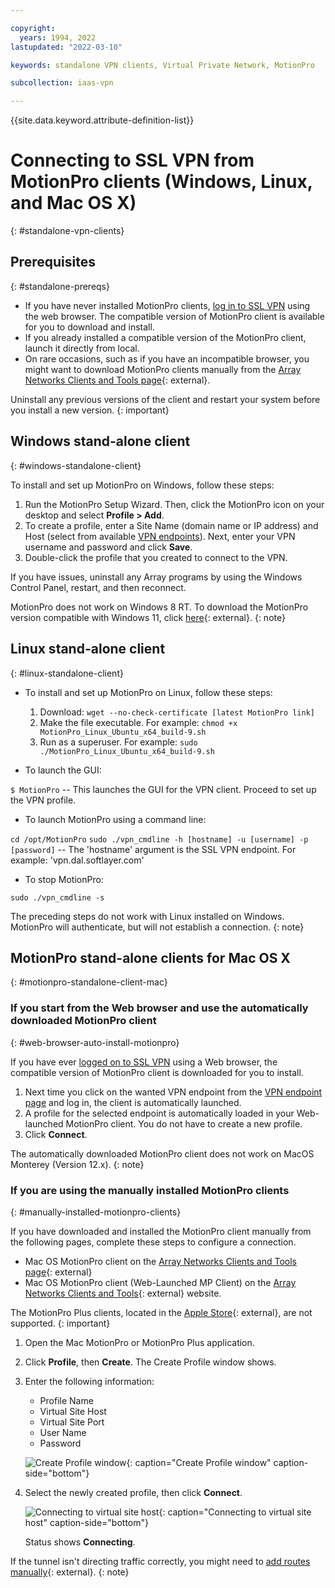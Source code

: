 ```yaml
---

copyright:
  years: 1994, 2022
lastupdated: "2022-03-10"

keywords: standalone VPN clients, Virtual Private Network, MotionPro

subcollection: iaas-vpn

---
```


{{site.data.keyword.attribute-definition-list}}

# Connecting to SSL VPN from MotionPro clients (Windows, Linux, and Mac OS X)
{: #standalone-vpn-clients}

## Prerequisites
{: #standalone-prereqs}

* If you have never installed MotionPro clients, [log in to SSL VPN](/docs/iaas-vpn?topic=iaas-vpn-getting-started#login-to-the-vpn) using the web browser. The compatible version of MotionPro client is available for you to download and install.
* If you already installed a compatible version of the MotionPro client, launch it directly from local.  
* On rare occasions, such as if you have an incompatible browser, you might want to download MotionPro clients manually from the [Array Networks Clients and Tools page](https://support.arraynetworks.net/prx/001/http/supportportal.arraynetworks.net/downloads/downloads.html){: external}. 

Uninstall any previous versions of the client and restart your system before you install a new version.
{: important}

## Windows stand-alone client
{: #windows-standalone-client}

To install and set up MotionPro on Windows, follow these steps:

1. Run the MotionPro Setup Wizard. Then, click the MotionPro icon on your desktop and select **Profile > Add**.
1. To create a profile, enter a Site Name (domain name or IP address) and Host (select from available [VPN endpoints](/docs/iaas-vpn?topic=iaas-vpn-available-vpn-endpoints)). Next, enter your VPN username and password and click **Save**.
1. Double-click the profile that you created to connect to the VPN.

If you have issues, uninstall any Array programs by using the Windows Control Panel, restart, and then reconnect.

   MotionPro does not work on Windows 8 RT. To download the MotionPro version compatible with Windows 11, click [here](https://support.arraynetworks.net/prx/000/http/supportportal.arraynetworks.net/downloads/motionpro/Windows/Win11/MotionProSetup_win11.zip){: external}.
   {: note}

## Linux stand-alone client
{: #linux-standalone-client}

* To install and set up MotionPro on Linux, follow these steps:
   
   1. Download: `wget --no-check-certificate [latest MotionPro link]`
   1. Make the file executable. For example: `chmod +x MotionPro_Linux_Ubuntu_x64_build-9.sh`
   1. Run as a superuser. For example: `sudo ./MotionPro_Linux_Ubuntu_x64_build-9.sh`
   
* To launch the GUI:

`$ MotionPro` -- This launches the GUI for the VPN client. Proceed to set up the VPN profile.

* To launch MotionPro using a command line:

`cd /opt/MotionPro`
`sudo ./vpn_cmdline -h [hostname] -u [username] -p [password]` -- The 'hostname' argument is the SSL VPN endpoint. For example: 'vpn.dal.softlayer.com'

* To stop MotionPro:

`sudo ./vpn_cmdline -s`

The preceding steps do not work with Linux installed on Windows. MotionPro will authenticate, but will not establish a connection.
{: note}

## MotionPro stand-alone clients for Mac OS X
{: #motionpro-standalone-client-mac}

### If you start from the Web browser and use the automatically downloaded MotionPro client
{: #web-browser-auto-install-motionpro}

If you have ever [logged on to SSL VPN](/docs/iaas-vpn?topic=iaas-vpn-getting-started#login-to-the-vpn) using a Web browser, the compatible version of MotionPro client is downloaded for you to install.

1. Next time you click on the wanted VPN endpoint from the [VPN endpoint page](https://www.ibm.com/cloud/vpn-access) and log in, the client is automatically launched. 
1. A profile for the selected endpoint is automatically loaded in your Web-launched MotionPro client. You do not have to create a new profile.
1. Click **Connect**.

The automatically downloaded MotionPro client does not work on MacOS Monterey (Version 12.x).
{: note}

### If you are using the manually installed MotionPro clients
{: #manually-installed-motionpro-clients}

If you have downloaded and installed the MotionPro client manually from the following pages, complete these steps to configure a connection.

* Mac OS MotionPro client on the [Array Networks Clients and Tools page](https://support.arraynetworks.net/prx/001/http/supportportal.arraynetworks.net/downloads/downloads.html){: external}
* Mac OS MotionPro client (Web-Launched MP Client) on the [Array Networks Clients and Tools](https://support.arraynetworks.net/prx/001/http/supportportal.arraynetworks.net/downloads/downloads.html){: external} website.

The MotionPro Plus clients, located in the [Apple Store](https://apps.apple.com/us/app/motionpro-plus/id1218085720?mt=12){: external}, are not supported. 
{: important}

1. Open the Mac MotionPro or MotionPro Plus application.
1. Click **Profile**, then **Create**. The Create Profile window shows.
1. Enter the following information:

   * Profile Name
   * Virtual Site Host
   * Virtual Site Port
   * User Name
   * Password

   ![Create Profile window](images/mac-standalone.png){: caption="Create Profile window" caption-side="bottom"}
   
1. Select the newly created profile, then click **Connect**. 

   ![Connecting to virtual site host](images/mac-standalone-connect.png){: caption="Connecting to virtual site host" caption-side="bottom"}

   Status shows **Connecting**. 
 
If the tunnel isn't directing traffic correctly, you might need to [add routes manually](https://discussions.apple.com/thread/2735376){: external}.
{: note}
